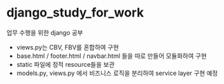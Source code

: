 # django_study_for_work
업무 수행을 위한 django 공부

- views.py는 CBV, FBV를 혼합하여 구현
- base.html / footer.html / navbar.html 들을 따로 만들어 모듈화하여 구현
- static 파일에 정적 resource들을 보관
- models.py, views.py 에서 비즈니스 로직을 분리하여 service layer 구현 예정
